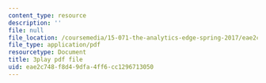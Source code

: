 ```yaml
---
content_type: resource
description: ''
file: null
file_location: /coursemedia/15-071-the-analytics-edge-spring-2017/eae2c748f8d49dfa4ff6cc1296713050_ozQJncmJYk.pdf
file_type: application/pdf
resourcetype: Document
title: 3play pdf file
uid: eae2c748-f8d4-9dfa-4ff6-cc1296713050
---
```

